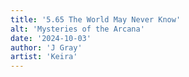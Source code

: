 ```yaml
---
title: '5.65 The World May Never Know'
alt: 'Mysteries of the Arcana'
date: '2024-10-03'
author: 'J Gray'
artist: 'Keira'
---
```

